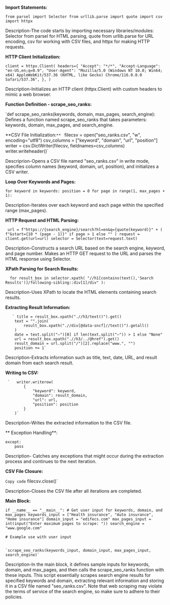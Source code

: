 

**Import Statements:**

`from parsel import Selector
from urllib.parse import quote
import csv
import httpx`

Description-The code starts by importing necessary libraries/modules: Selector from parsel for HTML parsing, quote from urllib.parse for URL encoding, csv for working with CSV files, and httpx for making HTTP requests.

**HTTP Client Initialization:**

`client = httpx.Client(
    headers={
        "Accept": "*/*",
        "Accept-Language": "en-US,en;q=0.9",
        "User-Agent": "Mozilla/5.0 (Windows NT 10.0; Win64; x64) AppleWebKit/537.36 (KHTML, like Gecko) Chrome/116.0.0.0 Safari/537.36",
    },
)`

Description-Initializes an HTTP client (httpx.Client) with custom headers to mimic a web browser.

**Function Definition - scrape_seo_ranks:**

`def scrape_seo_ranks(keywords, domain, max_pages, search_engine):
Defines a function named scrape_seo_ranks that takes parameters: keywords, domain, max_pages, and search_engine.


**CSV File Initialization:`**
`
filecsv = open("seo_ranks.csv", "w", encoding="utf8")
csv_columns = ["keyword", "domain", "url", "position"]
writer = csv.DictWriter(filecsv, fieldnames=csv_columns)
writer.writeheader()`


Descriprion-Opens a CSV file named "seo_ranks.csv" in write mode, specifies column names (keyword, domain, url, position), and initializes a CSV writer.


**Loop Over Keywords and Pages:**

`for keyword in keywords:
    position = 0
    for page in range(1, max_pages + 1):`
    
Description-Iterates over each keyword and each page within the specified range (max_pages).

**HTTP Request and HTML Parsing:**

`
    url = f"https://{search_engine}/search?hl=en&q={quote(keyword)}" + (
        f"&start={10 * (page - 1)}" if page > 1 else ""
    )
    request = client.get(url=url)
    selector = Selector(text=request.text)`

    
Description-Constructs a search URL based on the search engine, keyword, and page number. Makes an HTTP GET request to the URL and parses the HTML response using Selector.


**XPath Parsing for Search Results:**


  `  for result_box in selector.xpath(
        "//h1[contains(text(),'Search Results')]/following-sibling::div[1]/div"
    ):`

    
Description-Uses XPath to locate the HTML elements containing search results.


**Extracting Result Information:**

       ` title = result_box.xpath(".//h3/text()").get()
        text = "".join(
            result_box.xpath(".//div[@data-sncf]//text()").getall()
        )
        date = text.split("—")[0] if len(text.split("—")) > 1 else "None"
        url = result_box.xpath(".//h3/../@href").get()
        result_domain = url.split("/")[2].replace("www.", "")
        position += 1`

        
Description-Extracts information such as title, text, date, URL, and result domain from each search result.


**Writing to CSV:**


     `   writer.writerow(
            {
                "keyword": keyword,
                "domain": result_domain,
                "url": url,
                "position": position
            }
        )`
        
Description-Writes the extracted information to the CSV file.

**
Exception Handling**:


    except:
        pass
Description-
Catches any exceptions that might occur during the extraction process and continues to the next iteration.


**CSV File Closure:**

`Copy code`
filecsv.close()`

Description-Closes the CSV file after all iterations are completed.


**Main Block:**

`if __name__ == "__main__":
    # Get user input for keywords, domain, and max_pages
    keywords_input = ["Health insurance", "Auto insurance", "Home insurance"]
    domain_input = "edifecs.com"
    max_pages_input = int(input("Enter maximum pages to scrape: "))
    search_engine = "www.google.com"`


    
    # Example use with user input

    
    `scrape_seo_ranks(keywords_input, domain_input, max_pages_input, search_engine)`

    
Description-In the main block, it defines sample inputs for keywords, domain, and max_pages, and then calls the scrape_seo_ranks function with these inputs.
This script essentially scrapes search engine results for specified keywords and domain, extracting relevant information and storing it in a CSV file named "seo_ranks.csv". Note that web scraping may violate the terms of service of the search engine, so make sure to adhere to their policies.






